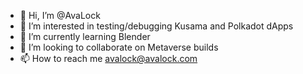 - 👋 Hi, I’m @AvaLock
- 👀 I’m interested in testing/debugging Kusama and Polkadot dApps
- 🌱 I’m currently learning Blender
- 💞️ I’m looking to collaborate on Metaverse builds
- 📫 How to reach me avalock@avalock.com

<!---
AvaLock/AvaLock is a ✨ special ✨ repository because its `README.md` (this file) appears on your GitHub profile.
You can click the Preview link to take a look at your changes.
--->
